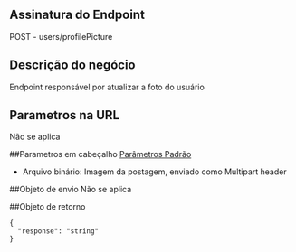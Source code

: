 ## Assinatura do Endpoint

POST - users/profilePicture

## Descrição do negócio
Endpoint responsável por atualizar a foto do usuário

## Parametros na URL
Não se aplica

##Parametros em cabeçalho
[Parâmetros Padrão](/API-\(Endpoints\)/Parâmetros-Padrão)
*  Arquivo binário: Imagem da postagem, enviado como Multipart header

##Objeto de envio
Não se aplica

##Objeto de retorno

```
{
  "response": "string"
}
```